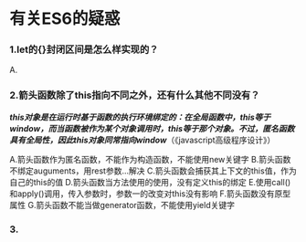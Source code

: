 # 有关ES6的疑惑

### 1.let的{}封闭区间是怎么样实现的？

A.

### 2.箭头函数除了this指向不同之外，还有什么其他不同没有？

***this对象是在运行时基于函数的执行环境绑定的：在全局函数中，this等于window，而当函数被作为某个对象调用时，this等于那个对象。不过，匿名函数具有全局性，因此this对象同常指向window***（《javascript高级程序设计》）

 A.箭头函数作为匿名函数，不能作为构造函数，不能使用new关键字
 B.箭头函数不绑定auguments，用rest参数...解决
 C.箭头函数会捕获其上下文的this值，作为自己的this的值
 D.箭头函数当方法使用的使用，没有定义this的绑定
 E.使用call()和apply()调用，传入参数时，参数一的改变对this没有影响
 F.箭头函数没有原型属性
 G.箭头函数不能当做generator函数，不能使用yield关键字

### 3.